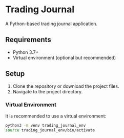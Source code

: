 # Trading Journal

A Python-based trading journal application.

## Requirements

- Python 3.7+
- Virtual environment (optional but recommended)

## Setup

1. Clone the repository or download the project files.
2. Navigate to the project directory.

### Virtual Environment

It is recommended to use a virtual environment:

```sh
python3 -m venv trading_journal_env
source trading_journal_env/bin/activate
```
